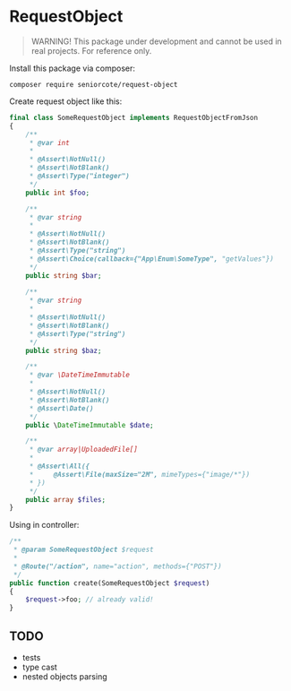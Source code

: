 # RequestObject

> WARNING! This package under development and cannot be used in real projects. For reference only.

Install this package via composer:

```
composer require seniorcote/request-object
```

Create request object like this:

```php
final class SomeRequestObject implements RequestObjectFromJson
{
    /**
     * @var int
     *
     * @Assert\NotNull()
     * @Assert\NotBlank()
     * @Assert\Type("integer")
     */
    public int $foo;

    /**
     * @var string
     *
     * @Assert\NotNull()
     * @Assert\NotBlank()
     * @Assert\Type("string")
     * @Assert\Choice(callback={"App\Enum\SomeType", "getValues"})
     */
    public string $bar;
    
    /**
     * @var string
     * 
     * @Assert\NotNull()
     * @Assert\NotBlank()
     * @Assert\Type("string")
     */
    public string $baz;

    /**
     * @var \DateTimeImmutable
     * 
     * @Assert\NotNull()
     * @Assert\NotBlank()
     * @Assert\Date()
     */
    public \DateTimeImmutable $date;

    /**
     * @var array|UploadedFile[]
     * 
     * @Assert\All({
     *     @Assert\File(maxSize="2M", mimeTypes={"image/*"})    
     * })
     */
    public array $files;
}
```

Using in controller:

```php
/**
 * @param SomeRequestObject $request
 *
 * @Route("/action", name="action", methods={"POST"})
 */
public function create(SomeRequestObject $request)
{
    $request->foo; // already valid!
}
```

## TODO

- tests
- type cast
- nested objects parsing